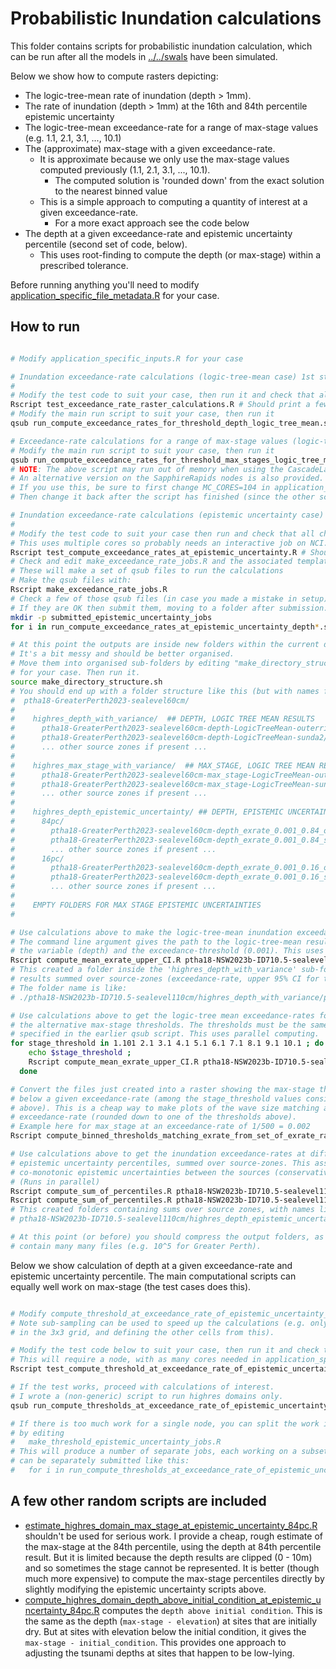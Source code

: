 # Probabilistic Inundation calculations

This folder contains scripts for probabilistic inundation calculation, which can be run after all the models in [../../swals](../../swals) have been simulated.

Below we show how to compute rasters depicting:
* The logic-tree-mean rate of inundation (depth > 1mm).
* The rate of inundation (depth > 1mm) at the 16th and 84th percentile epistemic uncertainty
* The logic-tree-mean exceedance-rate for a range of max-stage values (e.g. 1.1, 2.1, 3.1, ..., 10.1)
* The (approximate) max-stage with a given exceedance-rate. 
  * It is approximate because we only use the max-stage values computed previously (1.1, 2.1, 3.1, ..., 10.1).
    * The computed solution is 'rounded down' from the exact solution to the nearest binned value
  * This is a simple approach to computing a quantity of interest at a given exceedance-rate.
    * For a more exact approach see the code below 
* The depth at a given exceedance-rate and epistemic uncertainty percentile (second set of code, below).
  * This uses root-finding to compute the depth (or max-stage) within a prescribed tolerance.

Before running anything you'll need to modify [application_specific_file_metadata.R](application_specific_file_metadata.R) for your case.

## How to run

```bash

# Modify application_specific_inputs.R for your case

# Inundation exceedance-rate calculations (logic-tree-mean case) 1st step
#
# Modify the test code to suit your case, then run it and check that all cases PASS
Rscript test_exceedance_rate_raster_calculations.R # Should print a few "PASS"
# Modify the main run script to suit your case, then run it
qsub run_compute_exceedance_rates_for_threshold_depth_logic_tree_mean.sh

# Exceedance-rate calculations for a range of max-stage values (logic-tree-mean case, 1st step)
# Modify the main run script to suit your case, then run it
qsub run_compute_exceedance_rates_for_threshold_max_stages_logic_tree_mean.sh
# NOTE: The above script may run out of memory when using the CascadeLake nodes.
# An alternative version on the SapphireRapids nodes is also provided.
# If you use this, be sure to first change MC_CORES=104 in application_specific_file_metadata.R.
# Then change it back after the script has finished (since the other scripts below use CascadeLake).

# Inundation exceedance-rate calculations (epistemic uncertainty case) 1st step
#
# Modify the test code to suit your case then run and check that all checks PASS 
# This uses multiple cores so probably needs an interactive job on NCI.
Rscript test_compute_exceedance_rates_at_epistemic_uncertainty.R # Should print "PASS"
# Check and edit make_exceedance_rate_jobs.R and the associated template script.
# These will make a set of qsub files to run the calculations
# Make the qsub files with:
Rscript make_exceedance_rate_jobs.R
# Check a few of those qsub files (in case you made a mistake in setup)
# If they are OK then submit them, moving to a folder after submission.
mkdir -p submitted_epistemic_uncertainty_jobs
for i in run_compute_exceedance_rates_at_epistemic_uncertainty_depth*.sh; do echo $i; qsub $i; mv $i submitted_epistemic_uncertainty_jobs; done

# At this point the outputs are inside new folders within the current directory.
# It's a bit messy and should be better organised.
# Move them into organised sub-folders by editing "make_directory_structure.sh"
# for your case. Then run it.
source make_directory_structure.sh
# You should end up with a folder structure like this (but with names for NSW, not Greater Perth!!):
#  ptha18-GreaterPerth2023-sealevel60cm/
#
#    highres_depth_with_variance/  ## DEPTH, LOGIC TREE MEAN RESULTS
#      ptha18-GreaterPerth2023-sealevel60cm-depth-LogicTreeMean-outerrisesunda/
#      ptha18-GreaterPerth2023-sealevel60cm-depth-LogicTreeMean-sunda2/
#      ... other source zones if present ...
#
#    highres_max_stage_with_variance/  ## MAX_STAGE, LOGIC TREE MEAN RESULTS
#      ptha18-GreaterPerth2023-sealevel60cm-max_stage-LogicTreeMean-outerrisesunda/
#      ptha18-GreaterPerth2023-sealevel60cm-max_stage-LogicTreeMean-sunda2/
#      ... other source zones if present ...
#
#    highres_depth_epistemic_uncertainty/ ## DEPTH, EPISTEMIC UNCERTAINTY RESULTS
#      84pc/
#        ptha18-GreaterPerth2023-sealevel60cm-depth_exrate_0.001_0.84_outerrisesunda/
#        ptha18-GreaterPerth2023-sealevel60cm-depth_exrate_0.001_0.84_sunda2/
#        ... other source zones if present ...
#      16pc/
#        ptha18-GreaterPerth2023-sealevel60cm-depth_exrate_0.001_0.16_outerrisesunda/
#        ptha18-GreaterPerth2023-sealevel60cm-depth_exrate_0.001_0.16_sunda2/
#        ... other source zones if present ...
#
#    EMPTY FOLDERS FOR MAX STAGE EPISTEMIC UNCERTAINTIES
#

# Use calculations above to make the logic-tree-mean inundation exceedance-rate and variance, summed over sources.
# The command line argument gives the path to the logic-tree-mean results above,
# the variable (depth) and the exceedance-threshold (0.001). This uses parallel computing.
Rscript compute_mean_exrate_upper_CI.R ptha18-NSW2023b-ID710.5-sealevel110cm/highres_depth_with_variance/ depth 0.001
# This created a folder inside the 'highres_depth_with_variance' sub-folder above, containing
# results summed over source-zones (exceedance-rate, upper 95% CI for true exeedance-rate, variance). 
# The folder name is like:
# ./ptha18-NSW2023b-ID710.5-sealevel110cm/highres_depth_with_variance/ptha18-NSW2023b-ID710.5-sealevel110cm-depth-LogicTreeMean-sum_of_source_zones

# Use calculations above to get the logic-tree mean exceedance-rates for all
# the alternative max-stage thresholds. The thresholds must be the same as
# specified in the earlier qsub script. This uses parallel computing.
for stage_threshold in 1.101 2.1 3.1 4.1 5.1 6.1 7.1 8.1 9.1 10.1 ; do
    echo $stage_threshold ;
    Rscript compute_mean_exrate_upper_CI.R ptha18-NSW2023b-ID710.5-sealevel110cm/highres_max_stage_with_variance max_stage $stage_threshold ;
  done

# Convert the files just created into a raster showing the max-stage threshold just
# below a given exceedance-rate (among the stage_threshold values considered
# above). This is a cheap way to make plots of the wave size matching a given
# exceedance-rate (rounded down to one of the thresholds above). 
# Example here for max_stage at an exceedance-rate of 1/500 = 0.002
Rscript compute_binned_thresholds_matching_exrate_from_set_of_exrate_rasters.R ptha18-NSW2023b-ID710.5-sealevel110cm/highres_max_stage_with_variance/ptha18-NSW2023b-ID710.5-sealevel110cm-max_stage-LogicTreeMean-sum_of_source_zones max_stage 0.002

# Use calculations above to get the inundation exceedance-rates at different
# epistemic uncertainty percentiles, summed over source-zones. This assumes
# co-monotonic epistemic uncertainties between the sources (conservative).
# (Runs in parallel)
Rscript compute_sum_of_percentiles.R ptha18-NSW2023b-ID710.5-sealevel110cm/highres_depth_epistemic_uncertainty/ 84 depth 0.001
Rscript compute_sum_of_percentiles.R ptha18-NSW2023b-ID710.5-sealevel110cm/highres_depth_epistemic_uncertainty/ 16 depth 0.001
# This created folders containing sums over source zones, with names like:
# ptha18-NSW2023b-ID710.5-sealevel110cm/highres_depth_epistemic_uncertainty/84pc/ptha18-NSW2023b-ID710.5-sealevel110cm-depth_exrate_0.001_0.84_sum_of_source_zones/

# At this point (or before) you should compress the output folders, as they can
# contain many many files (e.g. 10^5 for Greater Perth). 

```

Below we show calculation of depth at a given exceedance-rate and epistemic uncertainty percentile.
The main computational scripts can equally well work on max-stage (the test cases does this).
```bash

# Modify compute_threshold_at_exceedance_rate_of_epistemic_uncertainty_percentile.R for your case.
# Note sub-sampling can be used to speed up the calculations (e.g. only computing the middle pixel
# in the 3x3 grid, and defining the other cells from this).

# Modify the test code below to suit your case, then run it and check that it prints PASS.
# This will require a node, with as many cores needed in application_specific_inputs.R::MC_CORES.
Rscript test_compute_threshold_at_exceedance_rate_of_epistemic_uncertainty.R

# If the test works, proceed with calculations of interest.
# I wrote a (non-generic) script to run highres domains only.
qsub run_compute_thresholds_at_exceedance_rate_of_epistemic_uncertainty_percentile.sh

# If there is too much work for a single node, you can split the work into pieces 
# by editing 
#   make_threshold_epistemic_uncertainty_jobs.R
# This will produce a number of separate jobs, each working on a subset of domains, which
# can be separately submitted like this:
#   for i in run_compute_thresholds_at_exceedance_rate_of_epistemic_uncertainty_percentile_[1-9]*.sh; do echo $i; qsub $i; mv $i submitted_epistemic_uncertainty_jobs; done

```

## A few other random scripts are included

* [estimate_highres_domain_max_stage_at_epistemic_uncertainty_84pc.R](estimate_highres_domain_max_stage_at_epistemic_uncertainty_84pc.R) shouldn't be used for serious work. I provide a cheap, rough estimate of the max-stage at the 84th percentile, using the depth at 84th percentile result. But it is limited because the depth results are clipped (0 - 10m) and so sometimes the stage cannot be represented. It is better (though much more expensive) to compute the max-stage percentiles directly by slightly modifying the epistemic uncertainty scripts above.
* [compute_highres_domain_depth_above_initial_condition_at_epistemic_uncertainty_84pc.R](compute_highres_domain_depth_above_initial_condition_at_epistemic_uncertainty_84pc.R) computes the `depth above initial condition`. This is the same as the depth (`max-stage - elevation`) at sites that are initially dry. But at sites with elevation below the initial condition, it gives the `max-stage - initial_condition`. This provides one approach to adjusting the tsunami depths at sites that happen to be low-lying.
